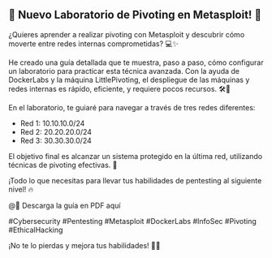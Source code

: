 ## 🚀 Nuevo Laboratorio de Pivoting en Metasploit! 🔐

¿Quieres aprender a realizar pivoting con Metasploit y descubrir cómo moverte entre redes internas comprometidas? 💻✨

He creado una guía detallada que te muestra, paso a paso, cómo configurar un laboratorio para practicar esta técnica avanzada. Con la ayuda de DockerLabs y la máquina LittlePivoting, el despliegue de las máquinas y redes internas es rápido, eficiente, y requiere pocos recursos. 🛠️🐳

En el laboratorio, te guiaré para navegar a través de tres redes diferentes:

- Red 1: 10.10.10.0/24
- Red 2: 20.20.20.0/24
- Red 3: 30.30.30.0/24

El objetivo final es alcanzar un sistema protegido en la última red, utilizando técnicas de pivoting efectivas. 🔄

¡Todo lo que necesitas para llevar tus habilidades de pentesting al siguiente nivel! 🔥

@📄 Descarga la guía en PDF aquí 

#Cybersecurity #Pentesting #Metasploit #DockerLabs #InfoSec #Pivoting #EthicalHacking

¡No te lo pierdas y mejora tus habilidades! 💪🙌
